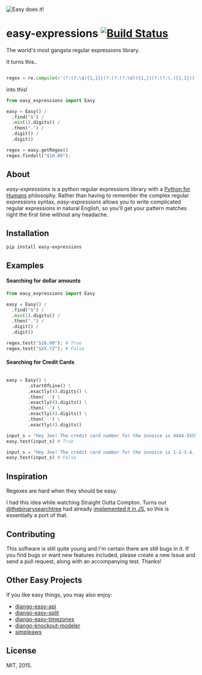 ![Easy does it!](http://i.imgur.com/N7uilEZ.png)

# easy-expressions [![Build Status](https://travis-ci.org/Miserlou/easy-expressions.svg)](https://travis-ci.org/Miserlou/easy-expressions)

The world's most gangsta regular expressions library.

It turns this..

```python

regex = re.compile(r'(?:(?:\$){1,1})(?:(?:(?:\d)){1,})(?:(?:\.){1,1})(?:\d)(?:\d)')
```

into this!

```python
from easy_expressions import Easy

easy = Easy() / 
  .find("$") /
  .min(1).digits() /
  .then(".") /
  .digit() /
  .digit()

regex = easy.getRegex()
regex.findall("$10.00");
```

## About

_easy-expressions_ is a python regular expressions library with a [Python for Humans](https://speakerdeck.com/kennethreitz/python-for-humans) philosophy. Rather than having to remember the complex regular expressions syntax, _easy-expressions_ allows you to write complicated regular expressions in natural English, so you'll get your pattern matches right the first time without any headache.

## Installation

    pip install easy-expressions

## Examples

#### Searching for dollar amounts

```python
from easy_expressions import Easy

easy = Easy() / 
  .find("$") /
  .min(1).digits() /
  .then(".") /
  .digit() /
  .digit()

regex.test("$10.00"); # True
regex.test("$XX.YZ"); # False
```

#### Searching for Credit Cards

```python

easy = Easy() \
        .startOfLine() \
        .exactly(4).digits() \
        .then('-') \
        .exactly(4).digits() \
        .then('-') \
        .exactly(4).digits() \
        .then('-') \
        .exactly(4).digits()

input_s = "Hey Joe! The credit card number for the invoice is 4444-5555-6666-7777. Thanks!"
easy.test(input_s) # True

input_s = "Hey Joe! The credit card number for the invoice is 1-2-3-4. Thanks!"
easy.test(input_s) # False
```

## Inspiration

Regexes are hard when they should be easy.

I had this idea while watching Straight Outta Compton. Turns out [@thebinarysearchtree](https://github.com/thebinarysearchtree/) had already [implemented it in JS](https://github.com/thebinarysearchtree/regexpbuilderjs), so this is essentially a port of that.

## Contributing 

This software is still quite young and I'm certain there are still bugs in it. If you find bugs or want new features included, please create a new Issue and send a pull request, along with an accompanying test. Thanks!

## Other Easy Projects

If you like easy things, you may also enjoy:

  * [django-easy-api](https://github.com/Miserlou/django-easy-api)
  * [django-easy-split](https://github.com/Miserlou/django-easy-split)
  * [django-easy-timezones](https://github.com/Miserlou/django-easy-timezones)
  * [django-knockout-modeler](https://github.com/Miserlou/django-knockout-modeler)
  * [simpleaws](https://github.com/Miserlou/simpleaws)

## License

MIT, 2015.

